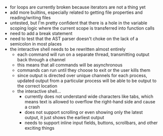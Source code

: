 - for loops are currently broken because iterators are not a thing yet
- add more builtins, especially related to getting file properties and reading/writing files
- untested, but I'm pretty confident that there is a hole in the variable scoping logic where the current scope is transferred into function calls
- need to add a break statement
- need to test that the AST parser doesn't choke on the lack of a semicolon in most places
- the interactive shell needs to be rewritten almost entirely
	- each command will run on a separate thread, transmitting output back through a channel
	- this means that all commands will be asynchronous
	- commands can run until they choose to exit or the user kills them
	- since output is directed over unique channels for each process, updated output from a particular process will be able to be output to the correct location
	- the interactive shell...
		- currently does not understand wide characters like tabs, which means text is allowed to overflow the right-hand side and cause a crash
		- does not support scrolling or even showing only the latest output, it just shows the earliest output
		- needs to support inline input fields, buttons, scrollbars, and other exciting things
